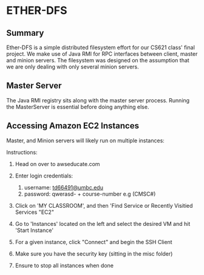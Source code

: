 # ETHER-DFS

## Summary

Ether-DFS is a simple distributed filesystem effort for our CS621 class' final project. We make use of Java RMI for RPC interfaces between client, master and minion servers. The filesystem was designed on the assumption that we are only dealing with only several minion servers. 

## Master Server

The Java RMI registry sits along with the master server process. Running the MasterServer is essential before doing anything else.

## Accessing Amazon EC2 Instances

Master, and Minion servers will likely run on multiple instances:

Instructions:

1. Head on over to awseducate.com
2. Enter login credentials:
    1. username: td66491@umbc.edu
    2. password: qwerasd- + course-number e.g (CMSC#)

3. Click on 'MY CLASSROOM', and then 'Find Service or Recently Visitied Services "EC2"

4. Go to 'Instances' located on the left and select the desired VM and hit 'Start Instance'

5. For a given instance, click "Connect" and begin the SSH Client

6. Make sure you have the security key (sitting in the misc folder)

7. Ensure to stop all instances when done


